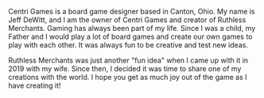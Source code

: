 Centri Games is a board game designer based in Canton, Ohio. My name is Jeff DeWitt, and I am the owner of Centri Games and creator of Ruthless Merchants. Gaming has always been part of my life. Since I was a child, my Father and I would play a lot of board games and create our own games to play with each other. It was always fun to be creative and test new ideas. 

Ruthless Merchants was just another "fun idea" when I came up with it in 2019 with my wife. Since then, I decided it was time to share one of my creations with the world. I hope you get as much joy out of the game as I have creating it!

